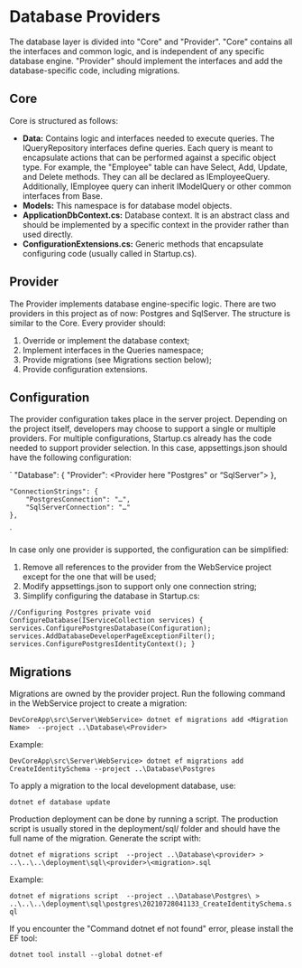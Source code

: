 # Database Providers

The database layer is divided into "Core" and "Provider". "Core" contains all the interfaces and common logic, and is independent of any specific database engine. "Provider" should implement the interfaces and add the database-specific code, including migrations.

## Core

Core is structured as follows:

- **Data:** Contains logic and interfaces needed to execute queries. The IQueryRepository interfaces define queries. Each query is meant to encapsulate actions that can be performed against a specific object type. For example, the "Employee" table can have Select, Add, Update, and Delete methods. They can all be declared as IEmployeeQuery. Additionally, IEmployee query can inherit IModelQuery or other common interfaces from Base.
- **Models:** This namespace is for database model objects.
- **ApplicationDbContext.cs:** Database context. It is an abstract class and should be implemented by a specific context in the provider rather than used directly.
- **ConfigurationExtensions.cs:** Generic methods that encapsulate configuring code (usually called in Startup.cs).

## Provider

The Provider implements database engine-specific logic. There are two providers in this project as of now: Postgres and SqlServer. The structure is similar to the Core. Every provider should:

1. Override or implement the database context;
2. Implement interfaces in the Queries namespace;
3. Provide migrations (see Migrations section below);
4. Provide configuration extensions.

## Configuration

The provider configuration takes place in the server project. Depending on the project itself, developers may choose to support a single or multiple providers. For multiple configurations, Startup.cs already has the code needed to support provider selection. In this case, appsettings.json should have the following configuration:

`
    "Database": {
        "Provider": <Provider here "Postgres" or “SqlServer”>
    },

    "ConnectionStrings": {
        "PostgresConnection": "…",
        "SqlServerConnection": "…"
    },
`

In case only one provider is supported, the configuration can be simplified:

1. Remove all references to the provider from the WebService project except for the one that will be used;
2. Modify appsettings.json to support only one connection string;
3. Simplify configuring the database in Startup.cs:

`
//Configuring Postgres
private void ConfigureDatabase(IServiceCollection services)
{
    services.ConfigurePostgresDatabase(Configuration);
    services.AddDatabaseDeveloperPageExceptionFilter();
    services.ConfigurePostgresIdentityContext();
}
`

## Migrations

Migrations are owned by the provider project. Run the following command in the WebService project to create a migration:

`DevCoreApp\src\Server\WebService> dotnet ef migrations add <Migration Name>  --project ..\Database\<Provider>`

Example:

`DevCoreApp\src\Server\WebService> dotnet ef migrations add CreateIdentitySchema --project ..\Database\Postgres`

To apply a migration to the local development database, use:

`dotnet ef database update`

Production deployment can be done by running a script. The production script is usually stored in the deployment/sql/<provider> folder and should have the full name of the migration. Generate the script with:

`dotnet ef migrations script  --project ..\Database\<provider> > ..\..\..\deployment\sql\<provider>\<migration>.sql`

Example:

`dotnet ef migrations script  --project ..\Database\Postgres\ > ..\..\..\deployment\sql\postgres\20210728041133_CreateIdentitySchema.sql`

If you encounter the "Command dotnet ef not found" error, please install the EF tool:

`dotnet tool install --global dotnet-ef`


